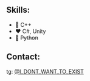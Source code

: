 ## Skills:
- :revolving_hearts: C++
- :heart: C#, Unity
- :shit: ~~Python~~

## Contact:
tg: [@I_DONT_WANT_TO_EXIST](https://t.me/I_DONT_WANT_TO_EXIST)

<!---
L140-beep/L140-beep is a ✨ special ✨ repository because its `README.md` (this file) appears on your GitHub profile.
You can click the Preview link to take a look at your changes.
--->
